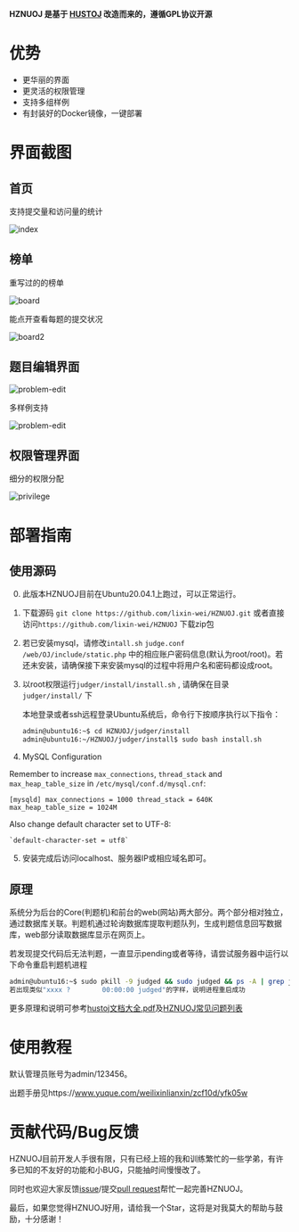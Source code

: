 **HZNUOJ 是基于 [HUSTOJ](https://github.com/zhblue/hustoj) 改造而来的，遵循GPL协议开源**

# 优势

* 更华丽的界面
* 更灵活的权限管理
* 支持多组样例
* 有封装好的Docker镜像，一键部署


# 界面截图

## 首页

支持提交量和访问量的统计

![index](images/index.jpg)

## 榜单

重写过的的榜单

![board](images/board.jpg)

能点开查看每题的提交状况

![board2](images/board2.jpg)

## 题目编辑界面

![problem-edit](images/problem-edit.jpg)

多样例支持

![problem-edit](images/problem-edit2.jpg)

## 权限管理界面

细分的权限分配

![privilege](images/privilege.jpg)

# 部署指南

## 使用源码

0. 此版本HZNUOJ目前在Ubuntu20.04.1上跑过，可以正常运行。

1. 下载源码
   `git clone https://github.com/lixin-wei/HZNUOJ.git`
   或者直接访问`https://github.com/lixin-wei/HZNUOJ` 下载zip包

2. 若已安装mysql，请修改`intall.sh` `judge.conf` `/web/OJ/include/static.php` 中的相应账户密码信息(默认为root/root)。若还未安装，请确保接下来安装mysql的过程中将用户名和密码都设成root。

3. 以root权限运行`judger/install/install.sh` , 请确保在目录 `judger/install/` 下

	本地登录或者ssh远程登录Ubuntu系统后，命令行下按顺序执行以下指令：
   ```bash
   admin@ubuntu16:~$ cd HZNUOJ/judger/install
   admin@ubuntu16:~/HZNUOJ/judger/install$ sudo bash install.sh
   ```
4. MySQL Configuration

Remember to increase `max_connections`, `thread_stack` and `max_heap_table_size` in `/etc/mysql/conf.d/mysql.cnf`:

`[mysqld]
    max_connections = 1000
    thread_stack = 640K
    max_heap_table_size = 1024M`

Also change default character set to UTF-8:

    `default-character-set = utf8`

5. 安装完成后访问localhost、服务器IP或相应域名即可。

## 原理

系统分为后台的Core(判题机)和前台的web(网站)两大部分。两个部分相对独立，通过数据库关联。判题机通过轮询数据库提取判题队列，生成判题信息回写数据库，web部分读取数据库显示在网页上。

若发现提交代码后无法判题，一直显示pending或者等待，请尝试服务器中运行以下命令重启判题机进程
```bash
admin@ubuntu16:~$ sudo pkill -9 judged && sudo judged && ps -A | grep judged
若出现类似"xxxx ?        00:00:00 judged"的字样，说明进程重启成功
```

更多原理和说明可参考[hustoj文档大全.pdf](https://github.com/zhblue/hustoj/wiki/hustoj文档大全.pdf)及[HZNUOJ常见问题列表](wiki/maintainer-manual.md)

# 使用教程

默认管理员账号为admin/123456。

出题手册见https://www.yuque.com/weilixinlianxin/zcf10d/yfk05w

# 贡献代码/Bug反馈

HZNUOJ目前开发人手很有限，只有已经上班的我和训练繁忙的一些学弟，有许多已知的不友好的功能和小BUG，只能抽时间慢慢改了。

同时也欢迎大家反馈[issue](https://github.com/wlx65003/HZNUOJ/issues)/提交[pull request](https://github.com/wlx65003/HZNUOJ/pulls)帮忙一起完善HZNUOJ。

最后，如果您觉得HZNUOJ好用，请给我一个Star，这将是对我莫大的帮助与鼓励，十分感谢！
